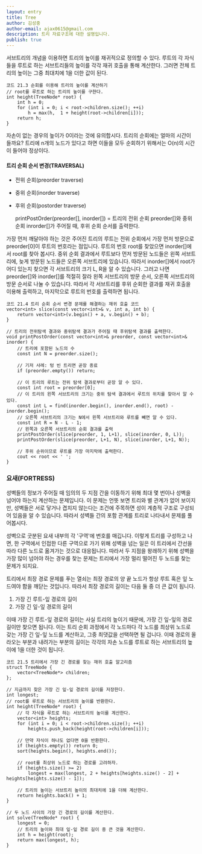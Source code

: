 ```yaml
---
layout: entry
title: Tree
author: 김성중
author-email: ajax0615@gmail.com
description: 트리 자료구조에 대한 설명입니다.
publish: true
---
```


서브트리의 개념을 이용하면 트리의 높이를 재귀적으로 정의할 수 있다. 루트의 각 자식들을 루트로 하는 서브트리들의 높이를 각각 재귀 호출을 통해 계산한다. 그러면 전체 트리의 높이는 그중 최대치에 1을 더한 값이 된다.

    코드 21.3 순회를 이용해 트리의 높이를 계산하기
    // root를 루트로 하는 트리의 높이를 구한다.
    int height(TreeNode* root) {
        int h = 0;
        for (int i = 0; i < root->children.size(); ++i)
            h = max(h,  1 + height(root->children[i]));
        return h;
    }

자손이 없는 경우의 높이가 0이라는 것에 유의합시다. 트리의 순회에는 얼마의 시간이 들까요? 트리에 n개의 노드가 있다고 하면 이들을 모두 순회하기 위해서는 O(n)의 시간이 들어야 정상이다.


#### 트리 순회 순서 변경(TRAVERSAL)

- 전위 순회(preorder traverse)
- 중위 순회(inorder traverse)
- 후위 순회(postorder traverse)

    printPostOrder(preorder[], inorder[]) = 트리의 전위 순회 preorder[]와 중위 순회 inrorder[]가 주어질 때, 후위 순회 순서를 출력한다.

가장 먼저 깨달아야 하는 것은 주어진 트리의 루트는 전위 순회에서 가장 먼저 방문으로 preorder[0]이 루트의 번호라는 점입니다. 루트의 번호 root를 찾았으면 inorder[]에서 root를 찾아 봅시다. 중위 순회 결과에서 루트보다 먼저 방문된 노드들은 왼쪽 서브트리에, 늦게 방문된 노드들은 오른쪽 서브트리에 있습니다. 따라서 inorder[]에서 root가 어디 있는지 찾으면 각 서브트리의 크기 L, R을 알 수 있습니다. 그러고 나면 preorder[]와 inorder[]를 적절히 잘라 왼쪽 서브트리의 방문 순서, 오른쪽 서브트리의 방문 순서로 나눌 수 있습니다. 따라서 각 서브트리를 후위 순회한 결과를 재귀 호출을 이용해 출력하고, 마지막으로 루트의 번호를 출력하면 됩니다.

    코드 21.4 트리 순회 순서 변경 문제를 해결하는 재귀 호출 코드
    vector<int> slice(const vector<int>& v, int a, int b) {
        return vector<int>(v.begin() + a, v.begin() + b);
    }

    // 트리의 전위탐색 결과와 중위탐색 결과가 주어질 때 후위탐색 결과를 출력한다.
    void printPostOrder(const vector<int>& preorder, const vector<int>& inorder) {
        // 트리에 포함된 노드의 수
        const int N = preorder.size();

        // 기저 사례: 텅 빈 트리면 곧장 종료
        if (preorder.empty()) return;

        // 이 트리의 루트는 전위 탐색 결과로부터 곧장 알 수 있다.
        const int root = preorder[0];
        // 이 트리의 왼쪽 서브트리의 크기는 중위 탐색 결과에서 루트의 위치를 찾아서 알 수 있다.
        const int L = find(inorder.begin(), inorder.end(), root) - inorder.begin();
        // 오른쪽 서브트리의 크기는 N에서 왼쪽 서브트리와 루트를 빼면 알 수 있다.
        const int R = N - L - 1;
        // 왼쪽과 오른쪽 서브트리의 순회 결과를 출력
        printPostOrder(slice(preorder, 1, L+1), slice(inorder, 0, L));
        printPostOrder(slice(preorder, L+1, N), slice(inorder, L+1, N));

        // 후위 순위이므로 루트를 가장 마지막에 출력한다.
        cout << root << ' ';
    }


### 요새(FORTRESS)

성벽들의 정보가 주어질 때 임의의 두 지점 간을 이동하기 위해 최대 몇 번이나 성벽을 넘어야 하는지 계산하는 문제입니다. 이 문제는 언뜻 보면 트리와 별 관계가 없어 보이지만, 성벽들은 서로 닿거나 겹치지 않는다는 조건에 주목하면 성이 계층적 구조로 구성되어 있음을 알 수 있습니다. 따라서 성벽들 간의 포함 관계를 트리로 나타내서 문제를 풀어봅시다.

성벽으로 굿분된 요새 내부의 각 '구역'에 번호를 매깁니다. 이렇게 트리를 구성하고 나면, 한 구역에서 인접한 다른 구역으로 가기 위해 성벽을 넘는 일은 이 트리에서 간선을 따라 다른 노드로 옮겨가는 것으로 대응됩니다. 따라서 두 지점을 왕래하기 위해 성벽을 가장 많이 넘어야 하는 경우를 찾는 문제는 트리에서 가장 멀리 떨어진 두 노드를 찾는 문제가 되지요.

트리에서 최장 경로 문제를 푸는 열쇠는 최장 경로의 양 끝 노드가 항상 루트 혹은 잎 노드여야 함을 깨닫는 것입니다. 따라서 최장 경로의 길이는 다음 둘 중 더 큰 값이 됩니다.
1. 가장 긴 루트-잎 경로의 길이
2. 가장 긴 잎-잎 경로의 길이

이때 가장 긴 루트-잎 경로의 길이는 사실 트리의 높이기 때문에, 가장 긴 잎-잎의 경로 길이만 찾으면 됩니다. 이는 트리 순회 과정에서 각 노드마다 각 노드를 최상위 노드로 갖는 가장 긴 잎-잎 노드를 계산하고, 그중 최댓값을 선택하면 될 겁니다. 이때 경로의 올라오는 부분과 내려가는 부분의 길이는 각각의 자손 노드를 루트로 하는 서브트리의 높이에 1을 더한 것이 됩니다.

    코드 21.5 트리에서 가장 긴 경로를 찾는 재귀 호출 알고리즘
    struct TreeNode {
        vector<TreeNode*> children;
    };

    // 지금까지 찾은 가장 긴 잎-잎 경로의 길이를 저장한다.
    int longest;
    // root를 루트로 하는 서브트리의 높이를 반환한다.
    int height(TreeNode* root) {
        // 각 자식을 루트로 하는 서브트리의 높이를 계산한다.
        vector<int> heights;
        for (int i = 0; i < root->children.size(); ++i)
            heights.push_back(height(root->children[i]));

        // 만약 자식이 하나도 없다면 0을 반환한다.
        if (heights.empty()) return 0;
        sort(heights.begin(), heights.end());

        // root를 최상위 노드로 하는 경로를 고려하자.
        if (heights.size() >= 2)
            longest = max(longest, 2 + heights[heights.size() - 2] + heights[heights.size() - 1]);

        // 트리의 높이는 서브트리 높이의 최대치에 1을 더해 계산한다.
        return heights.back() + 1;
    }

    // 두 노드 사이의 가장 긴 경로의 길이를 계산한다.
    int solve(TreeNode* root) {
        longest = 0;
        // 트리의 높이와 최대 잎-잎 경로 길이 중 큰 것을 계산한다.
        int h = height(root);
        return max(longest, h);
    }
